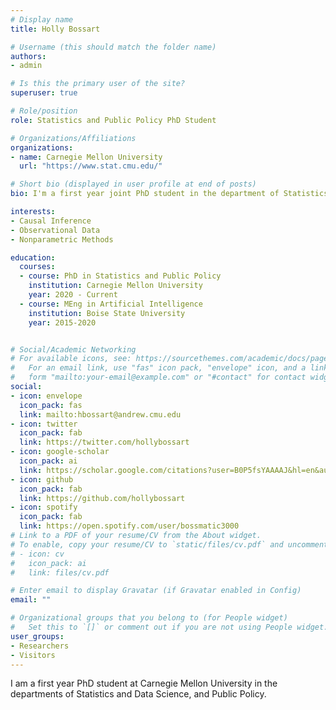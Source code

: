 ```yaml
---
# Display name
title: Holly Bossart

# Username (this should match the folder name)
authors:
- admin

# Is this the primary user of the site?
superuser: true

# Role/position
role: Statistics and Public Policy PhD Student

# Organizations/Affiliations
organizations:
- name: Carnegie Mellon University
  url: "https://www.stat.cmu.edu/"

# Short bio (displayed in user profile at end of posts)
bio: I'm a first year joint PhD student in the department of Statistics and Data Science, and the Heinz Public Policy school.

interests:
- Causal Inference
- Observational Data
- Nonparametric Methods

education:
  courses:
  - course: PhD in Statistics and Public Policy
    institution: Carnegie Mellon University
    year: 2020 - Current
  - course: MEng in Artificial Intelligence
    institution: Boise State University
    year: 2015-2020


# Social/Academic Networking
# For available icons, see: https://sourcethemes.com/academic/docs/page-builder/#icons
#   For an email link, use "fas" icon pack, "envelope" icon, and a link in the
#   form "mailto:your-email@example.com" or "#contact" for contact widget.
social:
- icon: envelope
  icon_pack: fas
  link: mailto:hbossart@andrew.cmu.edu
- icon: twitter
  icon_pack: fab
  link: https://twitter.com/hollybossart
- icon: google-scholar
  icon_pack: ai
  link: https://scholar.google.com/citations?user=B0P5fsYAAAAJ&hl=en&authuser=3
- icon: github
  icon_pack: fab
  link: https://github.com/hollybossart
- icon: spotify
  icon_pack: fab
  link: https://open.spotify.com/user/bossmatic3000
# Link to a PDF of your resume/CV from the About widget.
# To enable, copy your resume/CV to `static/files/cv.pdf` and uncomment the lines below.
# - icon: cv
#   icon_pack: ai
#   link: files/cv.pdf

# Enter email to display Gravatar (if Gravatar enabled in Config)
email: ""

# Organizational groups that you belong to (for People widget)
#   Set this to `[]` or comment out if you are not using People widget.
user_groups:
- Researchers
- Visitors
---
```


I am a first year PhD student at Carnegie Mellon University in the departments of Statistics and Data Science, and Public Policy. 
